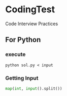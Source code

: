 # CodingTest
Code Interview Practices

## For Python
### execute
```
python sol.py < input
```

### Getting Input
```python
map(int, input().split())
```